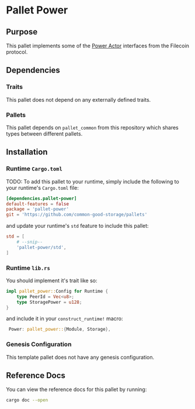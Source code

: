# Pallet Power

## Purpose

This pallet implements some of the [Power Actor] interfaces from the Filecoin protocol.

[Power Actor]: https://github.com/filecoin-project/specs-actors/tree/master/actors/builtin/power

## Dependencies

### Traits

This pallet does not depend on any externally defined traits.

### Pallets

This pallet depends on `pallet_common` from this repository which shares types between different pallets.

## Installation

### Runtime `Cargo.toml`

TODO: To add this pallet to your runtime, simply include the following to your runtime's `Cargo.toml` file:

```TOML
[dependencies.pallet-power]
default-features = false
package = 'pallet-power'
git = 'https://github.com/common-good-storage/pallets'
```

and update your runtime's `std` feature to include this pallet:

```TOML
std = [
    # --snip--
    'pallet-power/std',
]
```

### Runtime `lib.rs`

You should implement it's trait like so:

```rust
impl pallet_power::Config for Runtime {
    type PeerId = Vec<u8>;
    type StoragePower = u128;
}
```

and include it in your `construct_runtime!` macro:

```rust
 Power: pallet_power::{Module, Storage},
```

### Genesis Configuration

This template pallet does not have any genesis configuration.

## Reference Docs

You can view the reference docs for this pallet by running:

```sh
cargo doc --open
```

